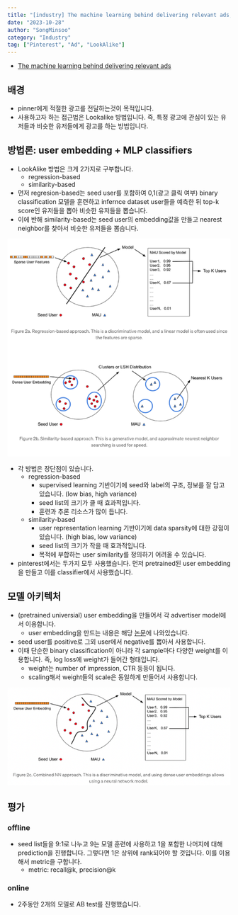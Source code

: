 ```yaml
---
title: "[industry] The machine learning behind delivering relevant ads, 2021"
date: "2023-10-28"
author: "SongMinsoo"
category: "Industry"
tag: ["Pinterest", "Ad", "LookAlike"]
---
```


- [The machine learning behind delivering relevant ads](https://medium.com/pinterest-engineering/the-machine-learning-behind-delivering-relevant-ads-8987fc5ba1c0)

## 배경
- pinner에게 적절한 광고를 전달하는것이 목적입니다.
- 사용하고자 하는 접근법은 Lookalike 방법입니다. 즉, 특정 광고에 관심이 있는 유저들과 비슷한 유저들에게 광고를 하는 방법입니다.

## 방법론: user embedding + MLP classifiers
- LookAlike 방법은 크게 2가지로 구부합니다.
  - regression-based
  - similarity-based
- 먼저 regresion-based는 seed user를 포함하여 0,1(광고 클릭 여부) binary classification 모델을 훈련하고 infernce dataset user들을 예측한 뒤 top-k score인 유저들을 뽑아 비슷한 유저들을 뽑습니다.
- 이에 반해 similarity-based는 seed user의 embedding값을 만들고 nearest neighbor를 찾아서 비슷한 유저들을 뽑습니다.

![img](../../image/image_industry/pinterest/pinterest_1.png)

- 각 방법은 장단점이 있습니다.
  - regression-based
    - supervised learning 기반이기에 seed와 label의 구조, 정보를 잘 담고 있습니다. (low bias, high variance)
    - seed list의 크기가 클 때 효과적입니다.
    - 훈련과 추론 리소스가 많이 듭니다.
  - similarity-based
    - user representation learning 기반이기에 data sparsity에 대한 강점이 있습니다. (high bias, low variance)
    - seed list의 크기가 작을 때 효과적입니다.
    - 목적에 부합하는 user similarity를 정의하기 어려울 수 있습니다.
- pinterest에서는 두가지 모두 사용했습니다. 먼저 pretrained된 user embedding을 만들고 이를 classifier에서 사용했습니다.

## 모델 아키텍처
- (pretrained universial) user embedding을 만들어서 각 advertiser model에서 이용합니다.
  - user embedding을 만드는 내용은 해당 [논문](https://www.pinterestcareers.com/media/gvnpojec/transferlearning-kdd2019.pdf)에 나와있습니다.
- seed user를 positive로 그외 user에서 negative를 뽑아서 사용합니다.
- 이때 단순한 binary classification이 아니라 각 sample마다 다양한 weight를 이용합니다. 즉, log loss에 weight가 들어간 형태입니다.
  - weight는 number of impression, CTR 등등이 됩니다.
  - scaling해서 weight들의 scale은 동일하게 만들어서 사용합니다.

![img](../../image/image_industry/pinterest/pinterest_2.png)

## 평가

### offline
- seed list들을 9:1로 나누고 9는 모델 훈련에 사용하고 1을 포함한 나머지에 대해 prediction을 진행합니다. 그렇다면 1은 상위에 rank되어야 할 것입니다. 이를 이용해서 metric을 구합니다.
  - metric: recall@k, precision@k

### online
- 2주동안 2개의 모델로 AB test를 진행했습니다.